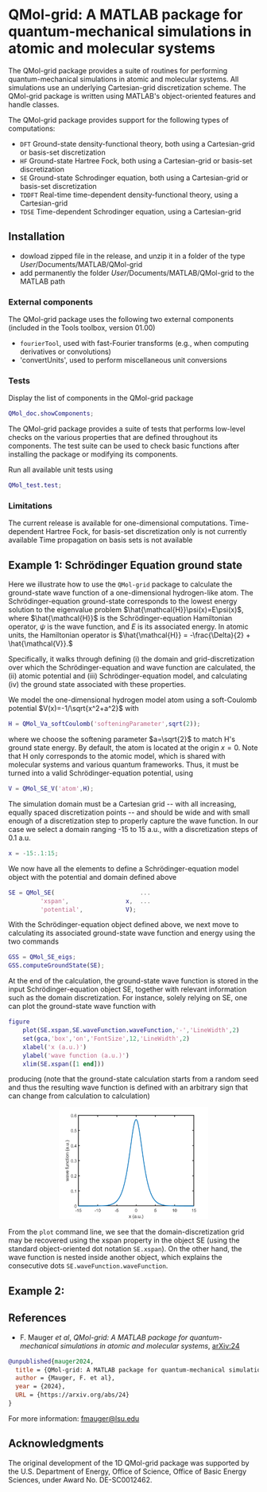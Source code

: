 # QMol-grid: A MATLAB package for quantum-mechanical simulations in atomic and molecular systems

The QMol-grid package provides a suite of routines for performing quantum-mechanical simulations in atomic and molecular systems. All simulations use an underlying Cartesian-grid discretization scheme. The QMol-grid package is written using MATLAB's object-oriented features and handle classes.

The QMol-grid package provides support for the following types of computations:
- `DFT` Ground-state density-functional theory, both using a Cartesian-grid or basis-set discretization
- `HF` Ground-state Hartree Fock, both using a Cartesian-grid or basis-set discretization
- `SE` Ground-state Schrodinger equation, both using a Cartesian-grid or basis-set discretization
- `TDDFT` Real-time time-dependent density-functional theory, using a Cartesian-grid
- `TDSE` Time-dependent Schrodinger equation, using a Cartesian-grid


## Installation
- dowload zipped file in the release, and unzip it in a folder of the type *User*/Documents/MATLAB/QMol-grid
- add permanently the folder *User*/Documents/MATLAB/QMol-grid to the MATLAB path

### External components
The QMol-grid package uses the following two external components (included in the Tools toolbox, version 01.00)
- `fourierTool`, used with fast-Fourier transforms (e.g., when computing derivatives or convolutions)
- 'convertUnits', used to perform miscellaneous unit conversions

### Tests

Display the list of components in the QMol-grid package
```Matlab
QMol_doc.showComponents;
```

The QMol-grid package provides a suite of tests that performs low-level checks on the various properties that are defined throughout its components. The test suite can be used to check basic functions after installing the package or modifying its components.

Run all available unit tests using
```Matlab
QMol_test.test;
```

### Limitations

The current release is available for one-dimensional computations. 
Time-dependent Hartree Fock, for basis-set discretization only is not currently available
Time propagation on basis sets is not available 

## Example 1: Schrödinger Equation ground state 

Here we illustrate how to use the `QMol-grid` package to calculate the ground-state wave function of a one-dimensional hydrogen-like atom. The Schrödinger-equation ground-state corresponds to the lowest energy solution to the eigenvalue problem $\hat{\mathcal{H}}\psi(x)=E\psi(x)$, where $\hat{\mathcal{H}}$ is the Schrödinger-equation Hamiltonian operator, $\psi$ is the wave function, and  $E$ is its associated energy. In atomic units, the Hamiltonian operator is $\hat{\mathcal{H}} = -\frac{\Delta}{2} + \hat{\mathcal{V}}.$

Specifically, it walks through defining (i) the domain and grid-discretization over which the Schrödinger-equation and wave function are calculated, the (ii) atomic potential and (iii) Schrödinger-equation model, and calculating (iv) the ground state associated with these properties.

We model the one-dimensional hydrogen model atom using a soft-Coulomb potential $V(x)=-1/\sqrt{x^2+a^2}$ with
```Matlab
H = QMol_Va_softCoulomb('softeningParameter',sqrt(2));
```
where  we choose the softening parameter $a=\sqrt{2}$ to match H's ground state energy. By default, the atom is located at the origin $x=0$.
Note that H only corresponds to the atomic model, which is shared with molecular systems and various quantum frameworks. Thus, it must be turned into a valid Schrödinger-equation potential, using
```Matlab
V = QMol_SE_V('atom',H);
```

The simulation domain must be a Cartesian grid -- with all increasing, equally spaced discretization points -- and should be wide and with small enough of a discretization step to properly capture the wave function. In our case we select a domain ranging -15 to 15 a.u., with a discretization steps of 0.1 a.u.
```Matlab
x = -15:.1:15;
```

We now have all the elements to define a Schrödinger-equation model object with the potential and domain defined above
```Matlab
SE = QMol_SE(                        ...
         'xspan',                x,  ...
         'potential',            V);
```

With the Schrödinger-equation object defined above, we next move to calculating its associated ground-state wave function and energy using the two commands
```Matlab
GSS = QMol_SE_eigs;
GSS.computeGroundState(SE);
```

At the end of the calculation, the ground-state wave function is stored in the input Schrödinger-equation object SE, together with relevant information such as the domain discretization. For instance, solely relying on SE, one can plot the ground-state wave function with
```Matlab
figure
    plot(SE.xspan,SE.waveFunction.waveFunction,'-','LineWidth',2)
    set(gca,'box','on','FontSize',12,'LineWidth',2)
    xlabel('x (a.u.)')
    ylabel('wave function (a.u.)')
    xlim(SE.xspan([1 end]))
```
producing (note that the ground-state calculation starts from a random seed and thus the resulting wave function is defined with an arbitrary sign that can change from calculation to calculation)

<p align="center">
  <img src="https://github.com/fmauger1/QMol-grid/blob/main/GS__T01.png" alt="Example 1" width="300"/>
</p>

From the `plot` command line, we see that the domain-discretization grid may be recovered using the xspan property in the object SE (using the standard object-oriented dot notation `SE.xspan`). On the other hand, the wave function is nested inside another object, which explains the consecutive dots `SE.waveFunction.waveFunction`. 

## Example 2:


## References
- F. Mauger *et al*, *QMol-grid: A MATLAB package for quantum-mechanical simulations in atomic and molecular systems*, [arXiv:24](https://arxiv.org/abs/24)
```bibtex
@unpublished{mauger2024,
  title = {QMol-grid: A MATLAB package for quantum-mechanical simulations in atomic and molecular systems},
  author = {Mauger, F. et al},
  year = {2024},
  URL = {https://arxiv.org/abs/24}
}
```
For more information: <fmauger@lsu.edu>


## Acknowledgments
The original development of the 1D QMol-grid package was supported by the U.S. Department of Energy, Office of Science, Office of Basic Energy Sciences, under Award No. DE-SC0012462.
